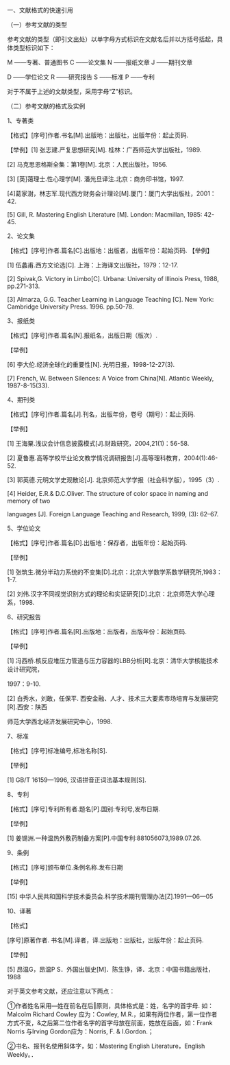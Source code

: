 一、文献格式的快速引用

（一）参考文献的类型

参考文献的类型（即引文出处）以单字母方式标识在文献名后并以方括号括起，具体类型标识如下：

M ——专著、普通图书 C ——论文集 N ——报纸文章 J ——期刊文章

D ——学位论文 R ——研究报告 S ——标准 P ——专利

对于不属于上述的文献类型，采用字母“Z”标识。

（二）参考文献的格式及实例

1、专著类

【格式】[序号]作者.书名[M].出版地：出版社，出版年份：起止页码.

【举例】[1] 张志建.严复思想研究[M]. 桂林：广西师范大学出版社，1989.

[2] 马克思恩格斯全集：第1卷[M]. 北京：人民出版社，1956.

[3] [英]蔼理士.性心理学[M]. 潘光旦译注.北京：商务印书馆，1997.

[4]葛家澍，林志军.现代西方财务会计理论[M].厦门：厦门大学出版社，2001：42.

[5] Gill, R. Mastering English Literature [M]. London: Macmillan, 1985: 42-45.

2、论文集

【格式】[序号]作者.篇名[C].出版地：出版者，出版年份：起始页码. 【举例】

[1] 伍蠡甫.西方文论选[C]. 上海：上海译文出版社，1979：12-17.

[2] Spivak,G. Victory in Limbo[C]. Urbana: University of Illinois Press, 1988, pp.271-313.

[3] Almarza, G.G. Teacher Learning in Language Teaching [C]. New York: Cambridge University Press. 1996. pp.50-78.

3、报纸类

【格式】[序号]作者.篇名[N].报纸名，出版日期（版次）.

【举例】

[6] 李大伦.经济全球化的重要性[N]. 光明日报，1998-12-27(3).

[7] French, W. Between Silences: A Voice from China[N]. Atlantic Weekly, 1987-8-15(33).

4、期刊类

【格式】[序号]作者.篇名[J].刊名，出版年份，卷号（期号）：起止页码.

【举例】

[1] 王海粟.浅议会计信息披露模式[J].财政研究，2004,21(1)：56-58.

[2] 夏鲁惠.高等学校毕业论文教学情况调研报告[J].高等理科教育，2004(1):46-52.

[3] 郭英德.元明文学史观散论[J]. 北京师范大学学报（社会科学版），1995（3）.

[4] Heider, E.R.& D.C.Oliver. The structure of color space in naming and memory of two

languages [J]. Foreign Language Teaching and Research, 1999, (3): 62–67.

5、学位论文

【格式】[序号]作者.篇名[D].出版地：保存者，出版年份：起始页码.

【举例】

[1] 张筑生.微分半动力系统的不变集[D].北京：北京大学数学系数学研究所,1983：1-7.

[2] 刘伟.汉字不同视觉识别方式的理论和实证研究[D].北京：北京师范大学心理系，1998.

6、研究报告

【格式】[序号]作者.篇名[R].出版地：出版者，出版年份：起始页码.

【举例】

[1] 冯西桥.核反应堆压力管道与压力容器的LBB分析[R].北京：清华大学核能技术设计研究院，

1997：9-10.

[2] 白秀水，刘敢，任保平. 西安金融、人才、技术三大要素市场培育与发展研究[R].西安：陕西

师范大学西北经济发展研究中心，1998.

7、标准

【格式】[序号]标准编号,标准名称[S].

【举例】

[1] GB/T 16159—1996, 汉语拼音正词法基本规则[S].

8、专利

【格式】[序号]专利所有者.题名[P].国别:专利号,发布日期.

【举例】

[1] 姜锡洲.一种温热外敷药制备方案[P].中国专利:881056073,1989.07.26.

9、条例

【格式】[序号]颁布单位.条例名称.发布日期

【举例】

[15] 中华人民共和国科学技术委员会.科学技术期刊管理办法[Z].1991—06—05

10、译著

【格式】

[序号]原著作者. 书名[M].译者，译.出版地：出版社，出版年份：起止页码.

【举例】

[5] 昂温G，昂温P S．外国出版史[M]．陈生铮，译．北京：中国书籍出版社，1988

对于英文参考文献，还应注意以下两点：

①作者姓名采用―姓在前名在后‖原则，具体格式是：姓，名字的首字母. 如：Malcolm Richard Cowley 应为：Cowley, M.R.，如果有两位作者，第一位作者方式不变，&之后第二位作者名字的首字母放在前面，姓放在后面，如：Frank Norris 与Irving Gordon应为：Norris, F. & I.Gordon.；

②书名、报刊名使用斜体字，如：Mastering English Literature，English Weekly。．